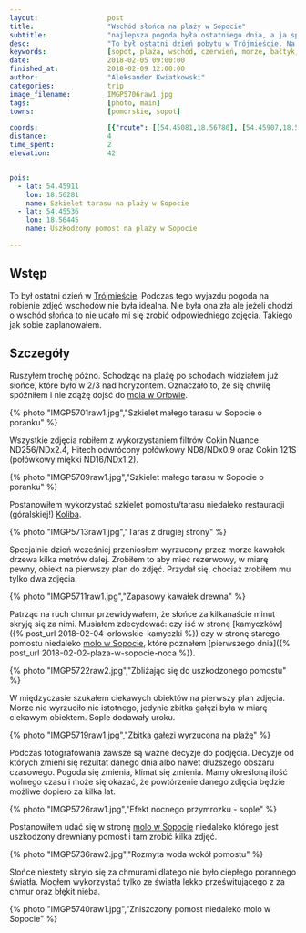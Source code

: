 ```yaml
---
layout:                 post
title:                  "Wschód słońca na plaży w Sopocie"
subtitle:               "najlepsza pogoda była ostatniego dnia, a ja spóźniłem się kilka minut"
desc:                   "To był ostatni dzień pobytu w Trójmieście. Na każdym wyjeździe fotograficznym staram się robić zdjęcia wschodów i zachodów, chyba że akurat danego dnia jest to bezcelowe. Miałem swoje wyobrażenie idealnej pogody i idealnych zdjęć. Na tym wyjeżdzie pogoda mnie nie rozpieszczała. Ostatniego dnia jednak wszystko się zmieniło. Pomimo spóźnienia udało mi się zrobić bardzo ładne zdjęcia."
keywords:               [sopot, plaża, wschód, czerwień, morze, bałtyk, długie naświetlanie, cokin]
date:                   2018-02-05 09:00:00
finished_at:            2018-02-09 12:00:00
author:                 "Aleksander Kwiatkowski"
categories:             trip
image_filename:         IMGP5706raw1.jpg
tags:                   [photo, main]
towns:                  [pomorskie, sopot]

coords:                 [{"route": [[54.45081,18.56780], [54.45907,18.56235]], "type": "hike"}]
distance:               4
time_spent:             2
elevation:              42


pois:
  - lat: 54.45911
    lon: 18.56281
    name: Szkielet tarasu na plaży w Sopocie
  - lat: 54.45536
    lon: 18.56445  
    name: Uszkodzony pomost na plaży w Sopocie

---
```


[wiki-trojmiasto]: https://pl.wikipedia.org/wiki/Tr%C3%B3jmiasto
[wiki-orlowo-molo]: https://pl.wikipedia.org/wiki/Molo_w_Gdyni_Or%C5%82owie
[wiki-sopot-molo]: https://pl.wikipedia.org/wiki/Molo_w_Sopocie

[koliba]: http://koliba.pl/

## Wstęp

To był ostatni dzień w [Trójmieście][wiki-trojmiasto].
Podczas tego wyjazdu pogoda na robienie zdjęć wschodów nie była idealna. Nie była ona zła ale
jeżeli chodzi o wschód słońca to nie udało mi się zrobić odpowiedniego zdjęcia.
Takiego jak sobie zaplanowałem.

## Szczegóły

Ruszyłem trochę późno. Schodząc na plażę po schodach
widziałem już słońce, które było w 2/3 nad horyzontem. Oznaczało to, że się
chwilę spóźniłem i nie zdążę dojść do [mola w Orłowie][wiki-orlowo-molo].

{% photo "IMGP5701raw1.jpg","Szkielet małego tarasu w Sopocie o poranku" %}

Wszystkie zdjęcia robiłem z wykorzystaniem filtrów Cokin Nuance ND256/NDx2.4,
Hitech odwrócony połówkowy ND8/NDx0.9 oraz Cokin 121S (połówkowy miękki ND16/NDx1.2).

{% photo "IMGP5709raw1.jpg","Szkielet małego tarasu w Sopocie o poranku" %}

Postanowiłem wykorzystać szkielet pomostu/tarasu niedaleko
restauracji (góralskiej!) [Koliba][koliba].

{% photo "IMGP5713raw1.jpg","Taras z drugiej strony" %}

Specjalnie dzień wcześniej przeniosłem wyrzucony przez morze
kawałek drzewa kilka metrów dalej.
Zrobiłem to aby mieć rezerwowy, w miarę pewny, obiekt na pierwszy plan do zdjęć.
Przydał się, chociaż zrobiłem mu tylko dwa zdjęcia.

{% photo "IMGP5711raw1.jpg","Zapasowy kawałek drewna" %}

Patrząc na ruch chmur przewidywałem, że słońce za kilkanaście minut skryję się
za nimi. Musiałem zdecydować: czy iść w stronę
[kamyczków]({% post_url 2018-02-04-orlowskie-kamyczki %}) czy w stronę
starego pomostu niedaleko [molo w Sopocie][wiki-sopot-molo], które poznałem
[pierwszego dnia]({% post_url 2018-02-02-plaza-w-sopocie-noca %}).

{% photo "IMGP5722raw2.jpg","Zbliżając się do uszkodzonego pomostu" %}

W międzyczasie szukałem ciekawych obiektów na pierwszy plan zdjęcia. Morze
nie wyrzuciło nic istotnego, jedynie zbitka gałęzi była w miarę
ciekawym obiektem. Sople dodawały uroku.

{% photo "IMGP5719raw1.jpg","Zbitka gałęzi wyrzucona na plażę" %}

Podczas fotografowania zawsze są ważne decyzje do podjęcia. Decyzje od których
zmieni się rezultat danego dnia albo nawet dłuższego obszaru czasowego. Pogoda
się zmienia, klimat się zmienia. Mamy określoną ilość wolnego czasu i może się
okazać, że powtórzenie danego zdjęcia będzie możliwe dopiero za kilka lat.

{% photo "IMGP5726raw1.jpg","Efekt nocnego przymrozku - sople" %}

Postanowiłem udać się w stronę [molo w Sopocie][wiki-sopot-molo] niedaleko
którego jest uszkodzony drewniany pomost i tam zrobić kilka zdjęć.

{% photo "IMGP5736raw2.jpg","Rozmyta woda wokół pomostu" %}

Słońce niestety skryło się za chmurami dlatego nie było ciepłego porannego
światła. Mogłem wykorzystać tylko ze światła lekko prześwitującego
z za chmur oraz błękit nieba.

{% photo "IMGP5740raw1.jpg","Zniszczony pomost niedaleko molo w Sopocie" %}
